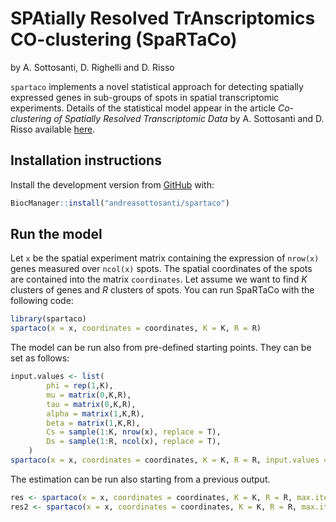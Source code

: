 
<!-- README.md is generated from README.Rmd. Please edit that file -->

# SPAtially Resolved TrAnscriptomics CO-clustering (SpaRTaCo)

by A. Sottosanti, D. Righelli and D. Risso

<!-- badges: start -->

<!-- badges: end -->

`spartaco` implements a novel statistical approach for detecting spatially expressed genes in sub-groups of spots in spatial transcriptomic experiments. Details of the statistical model appear in the article *Co-clustering of Spatially Resolved Transcriptomic Data* by A. Sottosanti and D. Risso available [here](https://arxiv.org/abs/2110.04872).

## Installation instructions

Install the development version from
[GitHub](https://github.com/andreasottosanti/spartaco) with:

``` r
BiocManager::install("andreasottosanti/spartaco")
```

## Run the model

Let `x` be the spatial experiment matrix containing the expression of `nrow(x)` genes measured over `ncol(x)` spots. The spatial coordinates of the spots are contained into the matrix `coordinates`. Let assume we want to find $K$ clusters of genes and $R$ clusters of spots. You can run SpaRTaCo with the following code:

``` r
library(spartaco)
spartaco(x = x, coordinates = coordinates, K = K, R = R) 
```

The model can be run also from pre-defined starting points. They can be set as follows:

```r
input.values <- list(
        phi = rep(1,K),
        mu = matrix(0,K,R),
        tau = matrix(0,K,R),
        alpha = matrix(1,K,R),
        beta = matrix(1,K,R),
        Cs = sample(1:K, nrow(x), replace = T),
        Ds = sample(1:R, ncol(x), replace = T),
    )
spartaco(x = x, coordinates = coordinates, K = K, R = R, input.values = input.values)     
```

The estimation can be run also starting from a previous output.

```r 
res <- spartaco(x = x, coordinates = coordinates, K = K, R = R, max.iter = 10^3)
res2 <- spartaco(x = x, coordinates = coordinates, K = K, R = R, max.iter = 10^3, input.values = res)
```
